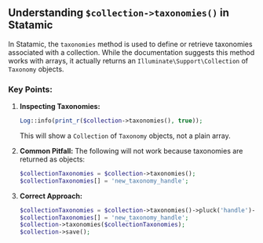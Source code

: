 ## Understanding `$collection->taxonomies()` in Statamic

In Statamic, the `taxonomies` method is used to define or retrieve taxonomies associated with a collection. While the documentation suggests this method works with arrays, it actually returns an `Illuminate\Support\Collection` of `Taxonomy` objects.

### Key Points:
1. **Inspecting Taxonomies:**
   ```php
   Log::info(print_r($collection->taxonomies(), true));
   ```
   This will show a `Collection` of `Taxonomy` objects, not a plain array.

2. **Common Pitfall:**
   The following will not work because taxonomies are returned as objects:
   ```php
   $collectionTaxonomies = $collection->taxonomies();
   $collectionTaxonomies[] = 'new_taxonomy_handle';
   ```

3. **Correct Approach:**
   ```php
   $collectionTaxonomies = $collection->taxonomies()->pluck('handle')->toArray();
   $collectionTaxonomies[] = 'new_taxonomy_handle';
   $collection->taxonomies($collectionTaxonomies);
   $collection->save();
   ```
